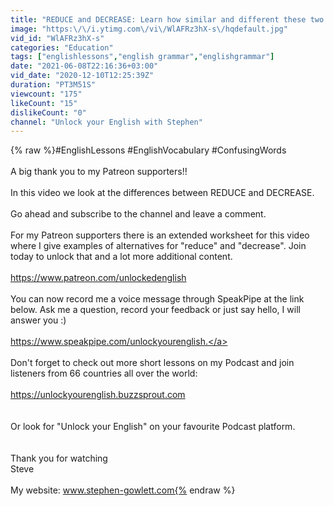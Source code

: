 ```yaml
---
title: "REDUCE and DECREASE: Learn how similar and different these two words are."
image: "https:\/\/i.ytimg.com\/vi\/WlAFRz3hX-s\/hqdefault.jpg"
vid_id: "WlAFRz3hX-s"
categories: "Education"
tags: ["englishlessons","english grammar","englishgrammar"]
date: "2021-06-08T22:16:36+03:00"
vid_date: "2020-12-10T12:25:39Z"
duration: "PT3M51S"
viewcount: "175"
likeCount: "15"
dislikeCount: "0"
channel: "Unlock your English with Stephen"
---
```

{% raw %}#EnglishLessons #EnglishVocabulary #ConfusingWords<br /><br />A big thank you to my Patreon supporters!!<br /><br />In this video we look at the differences between REDUCE and DECREASE.<br /><br />Go ahead and subscribe to the channel and leave a comment.<br /><br />For my Patreon supporters there is an extended worksheet for this video where I give examples of alternatives for &quot;reduce&quot; and &quot;decrease&quot;. Join today to unlock that and a lot more additional content.<br /><br /><a rel="nofollow" target="blank" href="https://www.patreon.com/unlockedenglish">https://www.patreon.com/unlockedenglish</a><br /><br />You can now record me a voice message through SpeakPipe at the link below. Ask me a question, record your feedback or just say hello, I will answer you :)<br /><br /> <a rel="nofollow" target="blank" href="https://www.speakpipe.com/unlockyourenglish.">https://www.speakpipe.com/unlockyourenglish.</a><br /><br />Don't forget to check out more short lessons on my Podcast and join listeners from 66 countries all over the world:<br /><br /><a rel="nofollow" target="blank" href="https://unlockyourenglish.buzzsprout.com">https://unlockyourenglish.buzzsprout.com</a><br /><br /><br />Or look for &quot;Unlock your English&quot; on your favourite Podcast platform.<br /><br /><br />Thank you for watching<br />Steve<br /><br />My website: www.stephen-gowlett.com{% endraw %}
